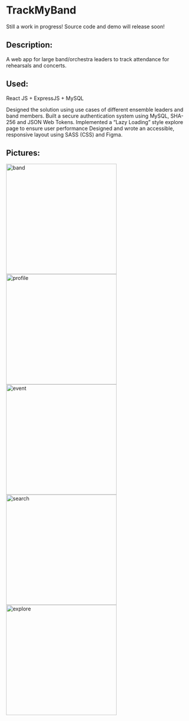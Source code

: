 # TrackMyBand
Still a work in progress! Source code and demo will release soon!
## Description:
A web app for large band/orchestra leaders to track attendance for rehearsals and concerts.
## Used:
React JS + ExpressJS + MySQL

Designed the solution using use cases of different ensemble leaders and band members. 
Built a secure authentication system using MySQL, SHA-256 and JSON Web Tokens. 
Implemented a “Lazy Loading” style explore page to ensure user performance
Designed and wrote an accessible, responsive layout using SASS (CSS) and Figma.

## Pictures: ##
<img src="https://github.com/user-attachments/assets/a6e539b7-b4db-4812-a88a-e6fdb6a453c0" alt="band" height="300"/>
<img src="https://github.com/user-attachments/assets/3528880d-d9e3-43cf-9312-94e9dad8f87c" alt="profile" height="300"/>
<img src="https://github.com/user-attachments/assets/f5157f51-93a9-4b3c-8e82-98d9f7752788" alt="event" height="300"/>
<img src="https://github.com/user-attachments/assets/21a2747f-f98d-40bf-b4e6-40f8a1bfcbd5" alt="search" height="300"/>
<img src="https://github.com/user-attachments/assets/de836b99-901d-4cdb-a7ac-2bb7efa256f2" alt="explore" height="300"/>

